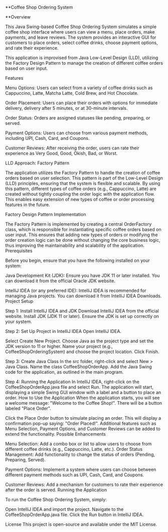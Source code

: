 **Coffee Shop Ordering System

**Overview

This Java Swing-based Coffee Shop Ordering System simulates a simple coffee shop interface where users can view a menu, place orders, make payments, and leave reviews. The system provides an interactive GUI for customers to place orders, select coffee drinks, choose payment options, and rate their experience.

This application is improvised from Java Low-Level Design (LLD), utilizing the Factory Design Pattern to manage the creation of different coffee orders based on user input.

Features

Menu Options: Users can select from a variety of coffee drinks such as Cappuccino, Latte, Matcha Latte, Cold Brew, and Hot Chocolate.

Order Placement: Users can place their orders with options for immediate delivery, delivery after 5 minutes, or at 30-minute intervals.

Order Status: Orders are assigned statuses like pending, preparing, or served.

Payment Options: Users can choose from various payment methods, including UPI, Cash, Card, and Coupons.

Customer Reviews: After receiving the order, users can rate their experience as Very Good, Good, Okish, Bad, or Worst.

LLD Approach: Factory Pattern

The application utilizes the Factory Pattern to handle the creation of coffee orders based on user selection. This pattern is part of the Low-Level Design (LLD) principles, ensuring that the system is flexible and scalable. By using this pattern, different types of coffee orders (e.g., Cappuccino, Latte) are created without tightly coupling the order logic with the application flow. This enables easy extension of new types of coffee or order processing features in the future.

Factory Design Pattern Implementation

The Factory Pattern is implemented by creating a central OrderFactory class, which is responsible for instantiating specific coffee orders based on user input.
This ensures that adding new types of orders or modifying the order creation logic can be done without changing the core business logic, thus improving the maintainability and scalability of the application.
Prerequisites

Before you begin, ensure that you have the following installed on your system:

Java Development Kit (JDK):
Ensure you have JDK 11 or later installed. You can download it from the official Oracle JDK website.

IntelliJ IDEA (or any preferred IDE):
IntelliJ IDEA is recommended for managing Java projects. You can download it from IntelliJ IDEA Downloads.
Project Setup

Step 1: Install IntelliJ IDEA and JDK
Download IntelliJ IDEA from the official website.
Install JDK (JDK 11 or later). Ensure the JDK is set up correctly on your system.

Step 2: Set Up Project in IntelliJ IDEA
Open IntelliJ IDEA.

Select Create New Project.
Choose Java as the project type and set the JDK version to 11 or higher.
Name your project (e.g., CoffeeShopOrderingSystem) and choose the project location.
Click Finish.

Step 3: Create Java Class
In the src folder, right-click and select New > Java Class.
Name the class CoffeeShopOrderApp.
Add the Java Swing code for the application, as outlined in the main program.

Step 4: Running the Application
In IntelliJ IDEA, right-click on the CoffeeShopOrderApp.java file and select Run.
The application will start, displaying a simple Swing GUI window with a label and a button to place an order.
How to Use the Application
When the application starts, you will see a welcome message: "Welcome to the Coffee Shop!".
There will be a button labeled "Place Order".

Click the Place Order button to simulate placing an order. This will display a confirmation pop-up saying: "Order Placed!".
Additional features such as Menu Selection, Payment Options, and Customer Reviews can be added to extend the functionality.
Possible Enhancements

Menu Selection: Add a combo box or list to allow users to choose from different coffee drinks (e.g., Cappuccino, Latte, etc.).
Order Status Management: Add functionality to change the status of orders (Pending, Preparing, Served).

Payment Options: Implement a system where users can choose between different payment methods such as UPI, Cash, Card, and Coupons.

Customer Reviews: Add a mechanism for customers to rate their experience after the order is served.
Running the Application

To run the Coffee Shop Ordering System, simply:

Open IntelliJ IDEA and import the project.
Navigate to the CoffeeShopOrderApp.java file.
Click the Run button in IntelliJ IDEA.


License
This project is open-source and available under the MIT License.
